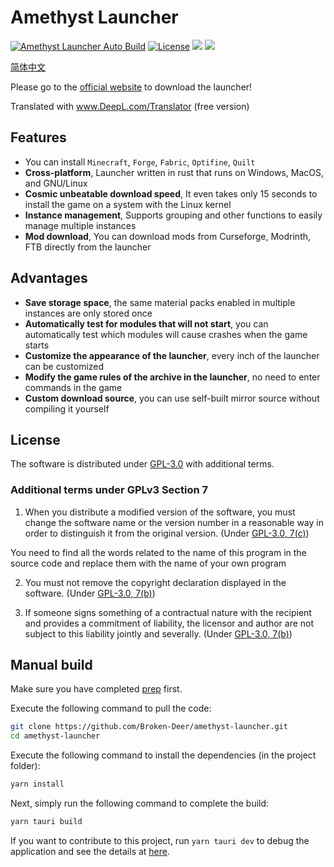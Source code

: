 # Amethyst Launcher

[![Amethyst Launcher Auto Build](https://github.com/Broken-Deer/amethyst-launcher/actions/workflows/build.yml/badge.svg)](https://github.com/Broken-Deer/amethyst-launcher/actions/workflows/build.yml)
[![License](https://img.shields.io/github/license/Rene8028/carpet-iee-addition.svg)](https://www.gnu.org/licenses/quick-guide-gplv3.html)
![](https://img.shields.io/badge/V%20Me-50-red)
![](https://img.shields.io/badge/WE%20ARE-POOR-yellow)

[简体中文](./README.zh.md)

Please go to the  [official website](https://launcher.btlcraft.top) to download the launcher!

Translated with www.DeepL.com/Translator (free version)

## Features

- You can install `Minecraft`, `Forge`, `Fabric`, `Optifine`, `Quilt`
- **Cross-platform**, Launcher written in rust that runs on Windows, MacOS, and GNU/Linux
- **Cosmic unbeatable download speed**, It even takes only 15 seconds to install the game on a system with the Linux kernel
- **Instance management**, Supports grouping and other functions to easily manage multiple instances
- **Mod download**, You can download mods from Curseforge, Modrinth, FTB directly from the launcher

## Advantages

- **Save storage space**, the same material packs enabled in multiple instances are only stored once
- **Automatically test for modules that will not start**, you can automatically test which modules will cause crashes when the game starts
- **Customize the appearance of the launcher**, every inch of the launcher can be customized
- **Modify the game rules of the archive in the launcher**, no need to enter commands in the game
- **Custom download source**, you can use self-built mirror source without compiling it yourself

## License
The software is distributed under [GPL-3.0](https://www.gnu.org/licenses/gpl-3.0.html) with additional terms.

### Additional terms under GPLv3 Section 7
1. When you distribute a modified version of the software, you must change the software name or the version number in a reasonable way in order to distinguish it from the original version. (Under [GPL-3.0, 7(c)](./LICENSE#L372-L374))

You need to find all the words related to the name of this program in the source code and replace them with the name of your own program


2. You must not remove the copyright declaration displayed in the software. (Under [GPL-3.0, 7(b)](./LICENSE#L368-L370))

3. If someone signs something of a contractual nature with the recipient and provides a commitment of liability, the licensor and author are not subject to this liability jointly and severally.  (Under [GPL-3.0, 7(b)](./LICENSE#L382-L386))

## Manual build

Make sure you have completed [prep](https://tauri.app/zh-cn/v1/guides/getting-started/prerequisites) first.

Execute the following command to pull the code:

```bash
git clone https://github.com/Broken-Deer/amethyst-launcher.git
cd amethyst-launcher
```

Execute the following command to install the dependencies (in the project folder):

```bash
yarn install
```

Next, simply run the following command to complete the build:

```bash
yarn tauri build
```

If you want to contribute to this project, run `yarn tauri dev` to debug the application and see the details at [here](https://tauri.app/zh-cn/v1/guides/).
